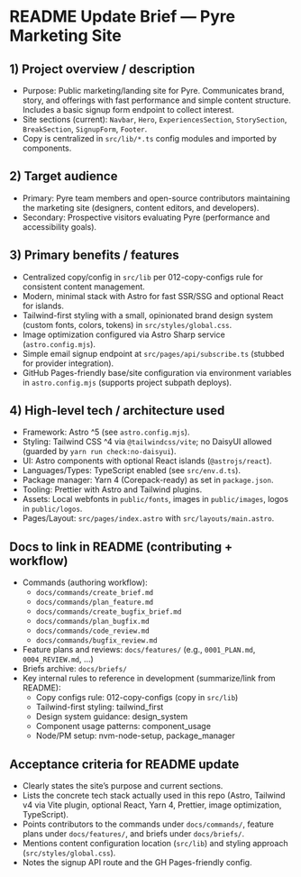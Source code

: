# README Update Brief — Pyre Marketing Site

## 1) Project overview / description
- Purpose: Public marketing/landing site for Pyre. Communicates brand, story, and offerings with fast performance and simple content structure. Includes a basic signup form endpoint to collect interest.
- Site sections (current): `Navbar`, `Hero`, `ExperiencesSection`, `StorySection`, `BreakSection`, `SignupForm`, `Footer`.
- Copy is centralized in `src/lib/*.ts` config modules and imported by components.

## 2) Target audience
- Primary: Pyre team members and open-source contributors maintaining the marketing site (designers, content editors, and developers).
- Secondary: Prospective visitors evaluating Pyre (performance and accessibility goals).

## 3) Primary benefits / features
- Centralized copy/config in `src/lib` per 012-copy-configs rule for consistent content management.
- Modern, minimal stack with Astro for fast SSR/SSG and optional React for islands.
- Tailwind-first styling with a small, opinionated brand design system (custom fonts, colors, tokens) in `src/styles/global.css`.
- Image optimization configured via Astro Sharp service (`astro.config.mjs`).
- Simple email signup endpoint at `src/pages/api/subscribe.ts` (stubbed for provider integration).
- GitHub Pages-friendly base/site configuration via environment variables in `astro.config.mjs` (supports project subpath deploys).

## 4) High-level tech / architecture used
- Framework: Astro ^5 (see `astro.config.mjs`).
- Styling: Tailwind CSS ^4 via `@tailwindcss/vite`; no DaisyUI allowed (guarded by `yarn run check:no-daisyui`).
- UI: Astro components with optional React islands (`@astrojs/react`).
- Languages/Types: TypeScript enabled (see `src/env.d.ts`).
- Package manager: Yarn 4 (Corepack-ready) as set in `package.json`.
- Tooling: Prettier with Astro and Tailwind plugins.
- Assets: Local webfonts in `public/fonts`, images in `public/images`, logos in `public/logos`.
- Pages/Layout: `src/pages/index.astro` with `src/layouts/main.astro`.

## Docs to link in README (contributing + workflow)
- Commands (authoring workflow):
  - `docs/commands/create_brief.md`
  - `docs/commands/plan_feature.md`
  - `docs/commands/create_bugfix_brief.md`
  - `docs/commands/plan_bugfix.md`
  - `docs/commands/code_review.md`
  - `docs/commands/bugfix_review.md`
- Feature plans and reviews: `docs/features/` (e.g., `0001_PLAN.md`, `0004_REVIEW.md`, ...)
- Briefs archive: `docs/briefs/`
- Key internal rules to reference in development (summarize/link from README):
  - Copy configs rule: 012-copy-configs (copy in `src/lib`)
  - Tailwind-first styling: tailwind_first
  - Design system guidance: design_system
  - Component usage patterns: component_usage
  - Node/PM setup: nvm-node-setup, package_manager

## Acceptance criteria for README update
- Clearly states the site’s purpose and current sections.
- Lists the concrete tech stack actually used in this repo (Astro, Tailwind v4 via Vite plugin, optional React, Yarn 4, Prettier, image optimization, TypeScript).
- Points contributors to the commands under `docs/commands/`, feature plans under `docs/features/`, and briefs under `docs/briefs/`.
- Mentions content configuration location (`src/lib`) and styling approach (`src/styles/global.css`).
- Notes the signup API route and the GH Pages-friendly config.

